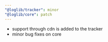 ```yaml
---
"@loglib/tracker": minor
"@loglib/core": patch
---
```


- support through cdn is added to the tracker
- minor bug fixes on core

